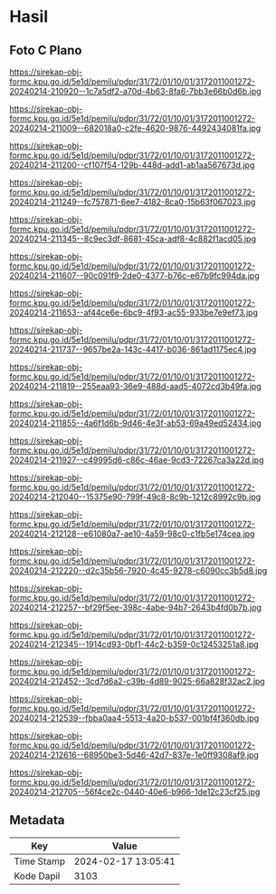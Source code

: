 # Hasil

## Foto C Plano

https://sirekap-obj-formc.kpu.go.id/5e1d/pemilu/pdpr/31/72/01/10/01/3172011001272-20240214-210920--1c7a5df2-a70d-4b63-8fa6-7bb3e66b0d6b.jpg

https://sirekap-obj-formc.kpu.go.id/5e1d/pemilu/pdpr/31/72/01/10/01/3172011001272-20240214-211009--682018a0-c2fe-4620-9876-4492434081fa.jpg

https://sirekap-obj-formc.kpu.go.id/5e1d/pemilu/pdpr/31/72/01/10/01/3172011001272-20240214-211200--cf107f54-129b-448d-add1-ab1aa567673d.jpg

https://sirekap-obj-formc.kpu.go.id/5e1d/pemilu/pdpr/31/72/01/10/01/3172011001272-20240214-211249--fc757871-6ee7-4182-8ca0-15b63f067023.jpg

https://sirekap-obj-formc.kpu.go.id/5e1d/pemilu/pdpr/31/72/01/10/01/3172011001272-20240214-211345--8c9ec3df-8681-45ca-adf8-4c882f1acd05.jpg

https://sirekap-obj-formc.kpu.go.id/5e1d/pemilu/pdpr/31/72/01/10/01/3172011001272-20240214-211607--90c091f9-2de0-4377-b76c-e67b9fc994da.jpg

https://sirekap-obj-formc.kpu.go.id/5e1d/pemilu/pdpr/31/72/01/10/01/3172011001272-20240214-211653--af44ce6e-6bc9-4f93-ac55-933be7e9ef73.jpg

https://sirekap-obj-formc.kpu.go.id/5e1d/pemilu/pdpr/31/72/01/10/01/3172011001272-20240214-211737--9657be2a-143c-4417-b036-861ad1175ec4.jpg

https://sirekap-obj-formc.kpu.go.id/5e1d/pemilu/pdpr/31/72/01/10/01/3172011001272-20240214-211819--255eaa93-36e9-488d-aad5-4072cd3b49fa.jpg

https://sirekap-obj-formc.kpu.go.id/5e1d/pemilu/pdpr/31/72/01/10/01/3172011001272-20240214-211855--4a6f1d6b-9d46-4e3f-ab53-69a49ed52434.jpg

https://sirekap-obj-formc.kpu.go.id/5e1d/pemilu/pdpr/31/72/01/10/01/3172011001272-20240214-211927--c49995d6-c86c-46ae-9cd3-72267ca3a22d.jpg

https://sirekap-obj-formc.kpu.go.id/5e1d/pemilu/pdpr/31/72/01/10/01/3172011001272-20240214-212040--15375e90-799f-49c8-8c9b-1212c8992c9b.jpg

https://sirekap-obj-formc.kpu.go.id/5e1d/pemilu/pdpr/31/72/01/10/01/3172011001272-20240214-212128--e61080a7-ae10-4a59-98c0-c1fb5e174cea.jpg

https://sirekap-obj-formc.kpu.go.id/5e1d/pemilu/pdpr/31/72/01/10/01/3172011001272-20240214-212220--d2c35b56-7920-4c45-9278-c6090cc3b5d8.jpg

https://sirekap-obj-formc.kpu.go.id/5e1d/pemilu/pdpr/31/72/01/10/01/3172011001272-20240214-212257--bf29f5ee-398c-4abe-94b7-2643b4fd0b7b.jpg

https://sirekap-obj-formc.kpu.go.id/5e1d/pemilu/pdpr/31/72/01/10/01/3172011001272-20240214-212345--1914cd93-0bf1-44c2-b359-0c12453251a8.jpg

https://sirekap-obj-formc.kpu.go.id/5e1d/pemilu/pdpr/31/72/01/10/01/3172011001272-20240214-212452--3cd7d6a2-c39b-4d89-9025-66a828f32ac2.jpg

https://sirekap-obj-formc.kpu.go.id/5e1d/pemilu/pdpr/31/72/01/10/01/3172011001272-20240214-212539--fbba0aa4-5513-4a20-b537-001bf4f360db.jpg

https://sirekap-obj-formc.kpu.go.id/5e1d/pemilu/pdpr/31/72/01/10/01/3172011001272-20240214-212616--68950be3-5d46-42d7-837e-1e0ff9308af9.jpg

https://sirekap-obj-formc.kpu.go.id/5e1d/pemilu/pdpr/31/72/01/10/01/3172011001272-20240214-212705--56f4ce2c-0440-40e6-b966-1de12c23cf25.jpg


## Metadata

| Key        | Value               |
| ---------- | ------------------- |
| Time Stamp | 2024-02-17 13:05:41 |
| Kode Dapil | 3103                |



